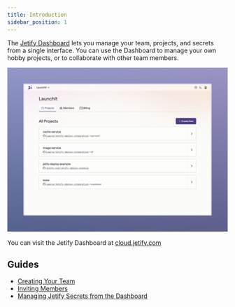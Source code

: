 ```yaml
---
title: Introduction
sidebar_position: 1
---
```


The [Jetify Dashboard](https://cloud.jetify.com) lets you manage your team, projects, and secrets from a single interface. You can use the Dashboard to manage your own hobby projects, or to collaborate with other team members.

![Jetify Dashboard](../../static/img/jetify_cloud_dashboard.jpeg)

You can visit the Jetify Dashboard at [cloud.jetify.com](https://cloud.jetify.com)

## Guides

- [Creating Your Team](./creating_your_team.md)
- [Inviting Members](./inviting_members.md)
- [Managing Jetify Secrets from the Dashboard](../secrets/dashboard_secrets.md)
